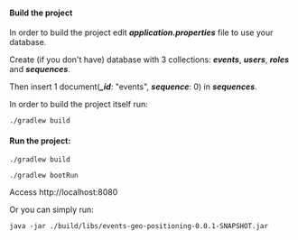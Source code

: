 #### Build the project

In order to build the project edit _**application.properties**_ file to use your database.

Create (if you don't have) database with 3 collections: _**events**_, _**users**_, 
_**roles**_ and _**sequences**_.

Then insert 1 document(_**\_id**_: "events", _**sequence**_: 0)  in _**sequences**_.

In order to build the project itself run:

```
./gradlew build
```

#### Run the project:

```
./gradlew build
```
```
./gradlew bootRun
```

Access http://localhost:8080

Or you can simply run:

```
java -jar ./build/libs/events-geo-positioning-0.0.1-SNAPSHOT.jar